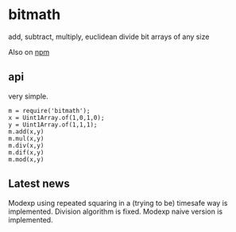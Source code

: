 # bitmath
add, subtract, multiply, euclidean divide bit arrays of any size

Also on [npm](https://www.npmjs.com/package/bitmath)

## api

very simple.

```
m = require('bitmath');
x = Uint1Array.of(1,0,1,0);
y = Uint1Array.of(1,1,1);
m.add(x,y)
m.mul(x,y)
m.div(x,y)
m.dif(x,y)
m.mod(x,y)
```

## Latest news

Modexp using repeated squaring in a (trying to be) timesafe way is implemented.
Division algorithm is fixed. Modexp naive version is implemented.
